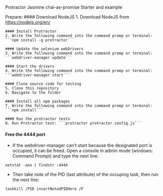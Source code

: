 ﻿Protractor Jasmine chai-as-promise Starter and example

Prepare:
	#### Download NodeJS
	1. Download NodeJS from https://nodejs.org/en/

	#### Install Protractor
	2. Write the following command into the command promp or terminal: ```npm install -g protractor```

	#### Update the selenium webDrivers
	3. Write the following command into the command promp or terminal: ```webdriver-manager update```

	#### Start the drivers
	4. Write the following command into the command promp or terminal: ```webdriver-manager start```

	#### Clone source code for testing
	5. Clone this repository
	6. Navigate to the folder

	#### Install all npm packages
	7. Write the following command into the command promp or terminal: ```npm install```

	#### Run the protractor tests
	8. Run Protractor test: ```protractor protractor.config.js```

#### Free the 4444 port

* If the webdriver-manager can't start because the designated port is occupied, it can be freed. Open a console in admin mode (windows: Command Prompt) and type the next line:
```
netstat -ano | findstr :4444
```
* Then take note of the PID (last attribute) of the occuping task, then run the next line:
```
taskkill /PID insertNotedPIDHere /F
```